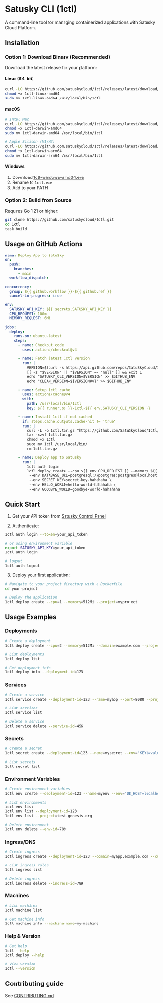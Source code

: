 # Satusky CLI (1ctl)

A command-line tool for managing containerized applications with Satusky Cloud Platform.

## Installation

### Option 1: Download Binary (Recommended)

Download the latest release for your platform:

#### Linux (64-bit)
```bash
curl -LO https://github.com/satuskycloud/1ctl/releases/latest/download/1ctl-linux-amd64
chmod +x 1ctl-linux-amd64
sudo mv 1ctl-linux-amd64 /usr/local/bin/1ctl
```

#### macOS
```bash
# Intel Mac
curl -LO https://github.com/satuskycloud/1ctl/releases/latest/download/1ctl-darwin-amd64
chmod +x 1ctl-darwin-amd64
sudo mv 1ctl-darwin-amd64 /usr/local/bin/1ctl

# Apple Silicon (M1/M2)
curl -LO https://github.com/satuskycloud/1ctl/releases/latest/download/1ctl-darwin-arm64
chmod +x 1ctl-darwin-arm64
sudo mv 1ctl-darwin-arm64 /usr/local/bin/1ctl
```

#### Windows
1. Download [1ctl-windows-amd64.exe](https://github.com/satuskycloud/1ctl/releases/latest/download/1ctl-windows-amd64.exe)
2. Rename to `1ctl.exe`
3. Add to your PATH

### Option 2: Build from Source
Requires Go 1.21 or higher:
```bash
git clone https://github.com/satuskycloud/1ctl.git
cd 1ctl
task build
```

## Usage on GitHub Actions

```yaml
name: Deploy App to SatuSky
on:
  push:
    branches:
      - main
  workflow_dispatch:

concurrency:
  group: ${{ github.workflow }}-${{ github.ref }}
  cancel-in-progress: true

env:
  SATUSKY_API_KEY: ${{ secrets.SATUSKY_API_KEY }}
  CPU_REQUEST: 100m
  MEMORY_REQUEST: 6Mi

jobs:
  deploy:
    runs-on: ubuntu-latest
    steps:
      - name: Checkout code
        uses: actions/checkout@v4

      - name: Fetch latest 1ctl version
        run: |
          VERSION=$(curl -s https://api.github.com/repos/SatuSkyCloud/1ctl/releases/latest | jq -r .tag_name)
          [[ -z "$VERSION" || "$VERSION" == "null" ]] && exit 1
          echo "SATUSKY_CLI_VERSION=$VERSION" >> $GITHUB_ENV
          echo "CLEAN_VERSION=${VERSION#v}" >> $GITHUB_ENV

      - name: Setup 1ctl cache
        uses: actions/cache@v4
        with:
          path: /usr/local/bin/1ctl
          key: ${{ runner.os }}-1ctl-${{ env.SATUSKY_CLI_VERSION }}

      - name: Install 1ctl if not cached
        if: steps.cache.outputs.cache-hit != 'true'
        run: |
          curl -L -o 1ctl.tar.gz "https://github.com/SatuSkyCloud/1ctl/releases/download/${{ env.SATUSKY_CLI_VERSION }}/1ctl-${{ env.CLEAN_VERSION }}-linux-amd64.tar.gz"
          tar -xzvf 1ctl.tar.gz
          chmod +x 1ctl
          sudo mv 1ctl /usr/local/bin/
          rm 1ctl.tar.gz

      - name: Deploy app to Satusky
        run: |
          1ctl auth login
          1ctl deploy create --cpu ${{ env.CPU_REQUEST }} --memory ${{ env.MEMORY_REQUEST }} \
           --env DATABASE_URL=postgresql://postgres:postgres@localhost:5432/postgres \
           --env SECRET_KEY=secret-key-hahahaha \
           --env HELLO_WORLD=hello-world-hahahaha \
           --env GOODBYE_WORLD=goodbye-world-hahahaha
```

## Quick Start

1. Get your API token from [Satusky Control Panel](https://cloud.satusky.com/token)

2. Authenticate:
```bash
1ctl auth login --token=your_api_token

# or using environment variable
export SATUSKY_API_KEY=your_api_token
1ctl auth login

# logout
1ctl auth logout
```

3. Deploy your first application:
```bash
# Navigate to your project directory with a Dockerfile
cd your-project

# Deploy the application
1ctl deploy create --cpu=1 --memory=512Mi --project=myproject
```

## Usage Examples

### Deployments
```bash
# Create a deployment
1ctl deploy create --cpu=2 --memory=512Mi --domain=example.com --project=myproject

# List deployments
1ctl deploy list

# Get deployment info
1ctl deploy info --deployment-id=123
```

### Services
```bash
# Create a service
1ctl service create --deployment-id=123 --name=myapp --port=8080 --project=test-genesis-org

# List services
1ctl service list

# Delete a service
1ctl service delete --service-id=456
```

### Secrets
```bash
# Create a secret
1ctl secret create --deployment-id=123 --name=mysecret --env="KEY1=value1" --env="KEY2=value2" --project=test-genesis-org

# List secrets
1ctl secret list
```

### Environment Variables
```bash
# Create environment variables
1ctl env create --deployment-id=123 --name=myenv --env="DB_HOST=localhost" --env="DB_PORT=5432" --project=test-genesis-org

# List environments
1ctl env list
1ctl env list --deployment-id=123
1ctl env list --project=test-genesis-org

# Delete environment
1ctl env delete --env-id=789
```

### Ingress/DNS
```bash
# Create ingress
1ctl ingress create --deployment-id=123 --domain=myapp.example.com --custom-dns=true

# List ingress rules
1ctl ingress list

# Delete ingress
1ctl ingress delete --ingress-id=789
```

### Machines
```bash
# List machines
1ctl machine list

# Get machine info
1ctl machine info --machine-name=my-machine
```

### Help & Version
```bash
# Get help
1ctl --help
1ctl deploy --help

# View version
1ctl --version
```

## Contributing guide

See [CONTRIBUTING.md](CONTRIBUTING.md)